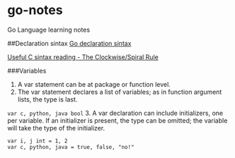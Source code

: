 # go-notes

Go Language learning notes

##Declaration sintax
[Go declaration sintax](http://blog.golang.org/gos-declaration-syntax)

[Useful C sintax reading - The Clockwise/Spiral Rule](http://c-faq.com/decl/spiral.anderson.html)

###Variables
1. A var statement can be at package or function level.
2. The var statement declares a list of variables; as in function argument lists, the type is last.

`var c, python, java bool`
3. A var declaration can include initializers, one per variable. If an initializer is present, the type can be omitted; the variable will take the type of the initializer.
```
var i, j int = 1, 2
var c, python, java = true, false, "no!"
```

